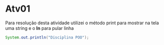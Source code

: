 # Atv01
Para resolução desta atividade utilizei o método print para mostrar na tela uma string e o **ln** para pular linha

~~~java
System.out.println("Disciplina POO");

~~~